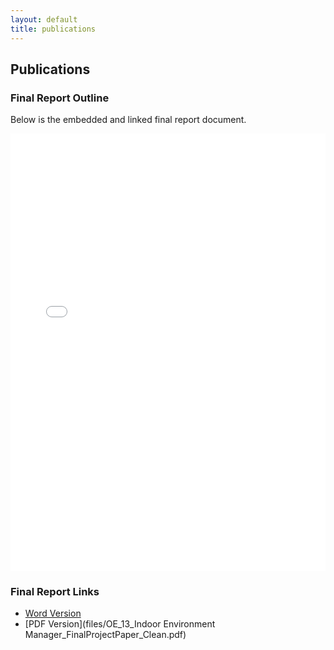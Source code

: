```yaml
---
layout: default
title: publications
---
```


## Publications
### Final Report Outline
Below is the embedded and linked final report document.

<iframe src="files/OE_13_Indoor Environment Manager_FinalProjectPaper_Clean.pdf" style="width: 100%;height: 700px;border: none;"></iframe>

### Final Report Links

- [Word Version](https://docs.google.com/document/d/e/2PACX-1vRVVWJgzPJWUTP1b3MClHnpnX77hvw9sDDKIRKQl0vZUOdg42QZEw7iIKRgZvVkRA/pub)
- [PDF Version](files/OE_13_Indoor Environment Manager_FinalProjectPaper_Clean.pdf)
